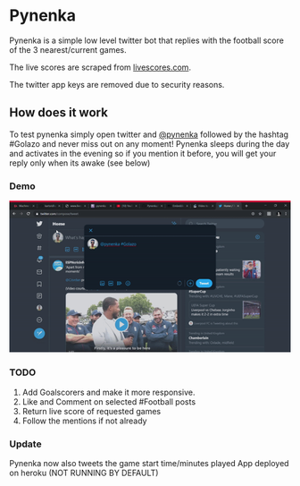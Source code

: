 # Pynenka

Pynenka is a simple low level twitter bot that replies with the football score of the 3 nearest/current games.

The live scores are scraped from [livescores.com](https://www.livescores.com/).

The twitter app keys are removed due to security reasons.

## How does it work
To test pynenka simply open twitter and [@pynenka](https://twitter.com/pynenka) followed by the hashtag #Golazo and never miss out on any moment!
Pynenka sleeps during the day and activates in the evening so if you mention it before, you will get your reply only when its awake (see below)

### Demo
![](pynenka-demo.gif)

### TODO
1. Add Goalscorers and make it more responsive.
2. Like and Comment on selected #Football posts
3. Return live score of requested games
4. Follow the mentions if not already

### Update
Pynenka now also tweets the game start time/minutes played
App deployed on heroku (NOT RUNNING BY DEFAULT)


